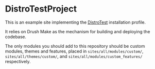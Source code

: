 DistroTestProject
=================

This is an example site implementing the [DistroTest](https://github.com/BluesparkLabs/DistroTest)
installation profile.

It relies on Drush Make as the mechanism for building and deploying the codebase.

The only modules you should add to this repository should be custom modules, 
themes and features, placed in `sites/all/modules/custom/`, `sites/all/themes/custom/`,
and `sites/all/modules/custom_features/` respectively.
